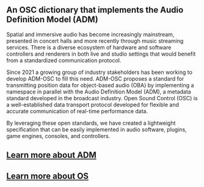 ## An OSC dictionary that implements the Audio Definition Model (ADM)

Spatial and immersive audio has become increasingly mainstream, presented in concert halls and more recently through music streaming services. There is a diverse ecosystem of hardware and software controllers and renderers in both live and studio settings that would benefit from a standardized communication protocol. 
                
Since 2021 a growing group of industry stakeholders has been working to develop ADM-OSC to fill this need. ADM-OSC proposes a standard for transmitting position data for object-based audio (OBA) by implementing a namespace in parallel with the Audio Definition Model (ADM), a metadata standard developed in the broadcast industry. Open Sound Control (OSC) is a well-established data transport protocol developed for flexible and accurate communication of real-time performance data.  

By leveraging these open standards, we have created a lightweight specification that can be easily implemented in audio software, plugins, game engines, consoles, and controllers.

## [Learn more about ADM](https://adm.ebu.io/index.html)

## [Learn more about OS](https://opensoundcontrol.stanford.edu/)
